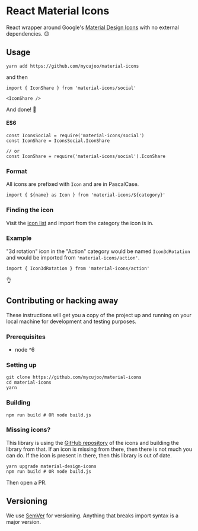 # React Material Icons

React wrapper around Google's [Material Design Icons](material.io/icons/) with no external dependencies. 😍

## Usage

```
yarn add https://github.com/mycujoo/material-icons
```

and then

```
import { IconShare } from 'material-icons/social'

<IconShare />
```

And done! 🎉

#### ES6

```
const IconsSocial = require('material-icons/social')
const IconShare = IconsSocial.IconShare

// or
const IconShare = require('material-icons/social').IconShare
```

### Format

All icons are prefixed with `Icon` and are in PascalCase.

```
import { ${name} as Icon } from 'material-icons/${category}'
```

### Finding the icon

Visit the [icon list](https://material.io/icons/) and import from the category the icon is in.

### Example

"3d rotation" icon in the "Action" category would be named `Icon3dRotation` and would be imported from `'material-icons/action'`.

```
import { Icon3dRotation } from 'material-icons/action'
```

👌

## Contributing or hacking away

These instructions will get you a copy of the project up and running on your local machine for development and testing purposes.

### Prerequisites

- node ^6

### Setting up

```
git clone https://github.com/mycujoo/material-icons
cd material-icons
yarn
```

### Building

```
npm run build # OR node build.js
```

### Missing icons?

This library is using the [GitHub repository](https://github.com/google/material-design-icons) of the icons and building the library from that. If an icon is missing from there, then there is not much you can do. If the icon is present in there, then this library is out of date.

```
yarn upgrade material-design-icons
npm run build # OR node build.js
```

Then open a PR.

## Versioning

We use [SemVer](http://semver.org/) for versioning. Anything that breaks import syntax is a major version.
